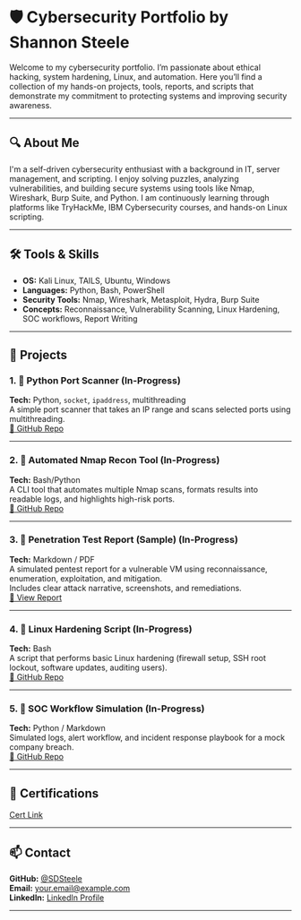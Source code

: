 # 🛡️ Cybersecurity Portfolio by Shannon Steele

Welcome to my cybersecurity portfolio. I’m passionate about ethical hacking, system hardening, Linux, and automation. Here you’ll find a collection of my hands-on projects, tools, reports, and scripts that demonstrate my commitment to protecting systems and improving security awareness.

---

## 🔍 About Me

I'm a self-driven cybersecurity enthusiast with a background in IT, server management, and scripting. I enjoy solving puzzles, analyzing vulnerabilities, and building secure systems using tools like Nmap, Wireshark, Burp Suite, and Python. I am continuously learning through platforms like TryHackMe, IBM Cybersecurity courses, and hands-on Linux scripting.

---

## 🛠️ Tools & Skills

- **OS:** Kali Linux, TAILS, Ubuntu, Windows
- **Languages:** Python, Bash, PowerShell
- **Security Tools:** Nmap, Wireshark, Metasploit, Hydra, Burp Suite
- **Concepts:** Reconnaissance, Vulnerability Scanning, Linux Hardening, SOC workflows, Report Writing

---

## 🧪 Projects
 
### 1. 🔎 Python Port Scanner (In-Progress)
**Tech:** Python, `socket`, `ipaddress`, multithreading  
A simple port scanner that takes an IP range and scans selected ports using multithreading.  
[🔗 GitHub Repo](https://github.com/SDSteele/port-scanner)

---

### 2. 🧰 Automated Nmap Recon Tool (In-Progress)
**Tech:** Bash/Python  
A CLI tool that automates multiple Nmap scans, formats results into readable logs, and highlights high-risk ports.  
[🔗 GitHub Repo](https://github.com/SDSteele/nmap-recon)

---

### 3. 📝 Penetration Test Report (Sample) (In-Progress)
**Tech:** Markdown / PDF  
A simulated pentest report for a vulnerable VM using reconnaissance, enumeration, exploitation, and mitigation.  
Includes clear attack narrative, screenshots, and remediations.  
[📄 View Report](link-to-sample)

---

### 4. 🔐 Linux Hardening Script (In-Progress)
**Tech:** Bash  
A script that performs basic Linux hardening (firewall setup, SSH root lockout, software updates, auditing users).  
[🔗 GitHub Repo](https://github.com/SDSteele/linux-hardening)

---

### 5. 🔁 SOC Workflow Simulation (In-Progress)
**Tech:** Python / Markdown  
Simulated logs, alert workflow, and incident response playbook for a mock company breach.  
[🔗 GitHub Repo](https://github.com/SDSteele/soc-playbook)

---

## 📜 Certifications
[Cert Link](https://github.com/SDSteele/Classwork_and_Certifications_Portfolio)

---

## 📫 Contact

**GitHub:** [@SDSteele](https://github.com/SDSteele)  
**Email:** your.email@example.com  
**LinkedIn:** [LinkedIn Profile](https://linkedin.com/in/yourprofile)

---
